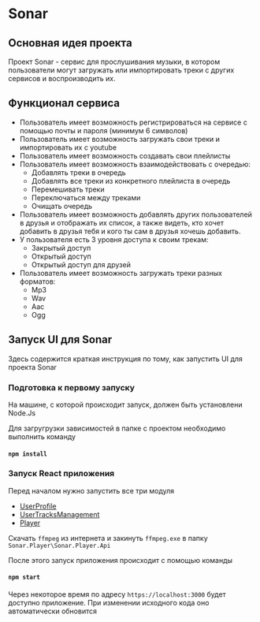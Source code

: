 # Sonar
## Основная идея проекта

Проект Sonar - сервис для прослушивания музыки, в котором пользователи могут загружать или импортировать треки с других сервисов и воспроизводить их.

## Функционал сервиса

* Пользователь имеет возможность регистрироваться на сервисе с помощью почты и пароля (минимум 6 символов)
* Пользователь имеет возможность загружать свои треки и импортировать их с youtube
* Пользователь имеет возможность создавать свои плейлисты
* Пользователь имеет возможность взаимодействовать с очередью:
    * Добавлять треки в очередь
    * Добавлять все треки из конкретного плейлиста в очередь
    * Перемешивать треки
    * Переключаться между треками
    * Очищать очередь
* Пользователь имеет возможность добавлять других пользователей в друзья и отображать их список, а также видеть, кто хочет добавить в друзья тебя и кого ты сам в друзья хочешь добавить.
* У пользователя есть 3 уровня доступа к своим трекам:
    * Закрытый доступ
    * Открытый доступ
    * Открытый доступ для друзей
* Пользователь имеет возможность загружать треки разных форматов:
    * Mp3
    * Wav
    * Aac
    * Ogg

## Запуск UI для Sonar

Здесь содержится краткая инструкция по тому, как запустить UI для проекта Sonar

### Подготовка к первому запуску

На машине, с которой происходит запуск, должен быть установлени Node.Js 

Для загругрузки зависимостей в папке с проектом необходимо выполнить команду

#### `npm install`

### Запуск React приложения

Перед началом нужно запустить все три модуля

* [UserProfile](https://github.com/is-tech-y24-1/team-4-1)
* [UserTracksManagement](https://github.com/is-tech-y24-1/team-4-2)
* [Player](https://github.com/is-tech-y24-1/team-4-3)

Скачать `ffmpeg` из интернета и закинуть `ffmpeg.exe` в папку `Sonar.Player\Sonar.Player.Api`

После этого запуск приложения происходит с помощью команды 

#### `npm start`

Через некоторое время по адресу `https://localhost:3000` будет доступно приложение. При изменении исходного кода оно автоматически обновится

